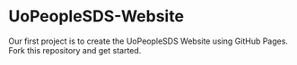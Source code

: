 # UoPeopleSDS-Website
Our first project is to create the UoPeopleSDS Website using GitHub Pages.  Fork this repository and get started.
